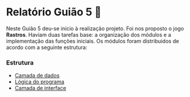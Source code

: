 # Relatório Guião 5 📝

Neste Guião 5 deu-se início à realização projeto. Foi nos proposto o
jogo **Rastros**.
Haviam duas tarefas base: a organização dos módulos e a implementação das funções iniciais.
Os módulos foram distribuidos de acordo com a seguinte estrutura:


### Estrutura
- [Camada de dados](https://github.com/andreubita/li2-201920/blob/master/relatorios/guiao5/dados.md)
- [Lógica do programa](https://github.com/andreubita/li2-201920/blob/master/relatorios/guiao5/logica.md)
- [Camada de interface](https://github.com/andreubita/li2-201920/blob/master/relatorios/guiao5/interface.md)